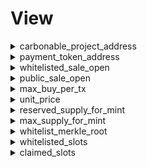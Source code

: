 



# View
  
<details>
  
<summary>carbonable_project_address</summary>

  
  
**Implicit args**

```rust
syscall_ptr(felt*)
pedersen_ptr(HashBuiltin*)
range_check_ptr
```  
  
**Explicit args**

```rust

```  
  
**Returns**

```rust
carbonable_project_address(felt)
```  
</details>
  
<details>
  
<summary>payment_token_address</summary>

  
  
**Implicit args**

```rust
syscall_ptr(felt*)
pedersen_ptr(HashBuiltin*)
range_check_ptr
```  
  
**Explicit args**

```rust

```  
  
**Returns**

```rust
payment_token_address(felt)
```  
</details>
  
<details>
  
<summary>whitelisted_sale_open</summary>

  
  
**Implicit args**

```rust
syscall_ptr(felt*)
pedersen_ptr(HashBuiltin*)
range_check_ptr
```  
  
**Explicit args**

```rust

```  
  
**Returns**

```rust
whitelisted_sale_open(felt)
```  
</details>
  
<details>
  
<summary>public_sale_open</summary>

  
  
**Implicit args**

```rust
syscall_ptr(felt*)
pedersen_ptr(HashBuiltin*)
range_check_ptr
```  
  
**Explicit args**

```rust

```  
  
**Returns**

```rust
public_sale_open(felt)
```  
</details>
  
<details>
  
<summary>max_buy_per_tx</summary>

  
  
**Implicit args**

```rust
syscall_ptr(felt*)
pedersen_ptr(HashBuiltin*)
range_check_ptr
```  
  
**Explicit args**

```rust

```  
  
**Returns**

```rust
max_buy_per_tx(felt)
```  
</details>
  
<details>
  
<summary>unit_price</summary>

  
  
**Implicit args**

```rust
syscall_ptr(felt*)
pedersen_ptr(HashBuiltin*)
range_check_ptr
```  
  
**Explicit args**

```rust

```  
  
**Returns**

```rust
unit_price(Uint256)
```  
</details>
  
<details>
  
<summary>reserved_supply_for_mint</summary>

  
  
**Implicit args**

```rust
syscall_ptr(felt*)
pedersen_ptr(HashBuiltin*)
range_check_ptr
```  
  
**Explicit args**

```rust

```  
  
**Returns**

```rust
reserved_supply_for_mint(Uint256)
```  
</details>
  
<details>
  
<summary>max_supply_for_mint</summary>

  
  
**Implicit args**

```rust
syscall_ptr(felt*)
pedersen_ptr(HashBuiltin*)
range_check_ptr
```  
  
**Explicit args**

```rust

```  
  
**Returns**

```rust
max_supply_for_mint(Uint256)
```  
</details>
  
<details>
  
<summary>whitelist_merkle_root</summary>

  
  
**Implicit args**

```rust
syscall_ptr(felt*)
pedersen_ptr(HashBuiltin*)
range_check_ptr
```  
  
**Explicit args**

```rust

```  
  
**Returns**

```rust
whitelist_merkle_root(felt)
```  
</details>
  
<details>
  
<summary>whitelisted_slots</summary>

  
  
**Implicit args**

```rust
syscall_ptr(felt*)
pedersen_ptr(HashBuiltin*)
range_check_ptr
```  
  
**Explicit args**

```rust
slots(felt)
```  
  
**Returns**

```rust

```  
</details>
  
<details>
  
<summary>claimed_slots</summary>

  
  
**Implicit args**

```rust
syscall_ptr(felt*)
pedersen_ptr(HashBuiltin*)
range_check_ptr
```  
  
**Explicit args**

```rust
account(felt)
```  
  
**Returns**

```rust
slots(felt)
```  
</details>
